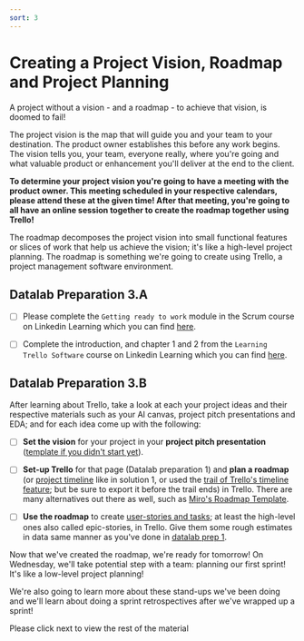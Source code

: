 ```yaml
---
sort: 3
---
```


# Creating a Project Vision, Roadmap and Project Planning

A project without a vision - and a roadmap - to achieve that vision, is
doomed to fail!

The project vision is the map that will guide you and your team to your destination.
The product owner establishes this before any work begins.
The vision tells you, your team, everyone really, where you're going and what
valuable product or enhancement you'll deliver at the end to the client.

**To determine your project vision you're going to have a meeting with the product owner. This meeting scheduled in your respective calendars, please attend these at the given time! After that meeting, you're going to all have an online session together to create the roadmap together using Trello!**

The roadmap decomposes the project vision into small functional features or slices
of work that help us achieve the vision; it's like a high-level project planning. The roadmap is something we're going to create using Trello, a project management software environment.

## Datalab Preparation 3.A
- [ ] Please complete the ```Getting ready to work``` module in the Scrum course on
Linkedin Learning which you can find [here](https://www.linkedin.com/learning/scrum-the-basics).
- [ ] Complete the introduction, and chapter 1 and 2 from the ```Learning Trello Software``` course on
Linkedin Learning which you can find [here](https://www.linkedin.com/learning/trello-essential-training/what-is-trello?autoplay=true&u=36359204). 


## Datalab Preparation 3.B
After learning about Trello, take a look at each your project ideas and their respective materials such as your AI canvas, project pitch presentations and EDA; and for each idea come up with the following:
- [ ] **Set the vision** for your project in your **project pitch presentation** ([template if you didn't start yet](https://adsai.buas.nl/Year1/BlockD/assets/Y1D_ProjectPitches.pptx)).
- [ ] **Set-up Trello** for that page (Datalab preparation 1) and **plan a roadmap** (or [project timeline](https://bigpicture.one/trello-timeline/) like in solution 1, or used the [trail of Trello's timeline feature](https://www.youtube.com/watch?v=HrsQAiMS9G8); but be sure to export it before the trail ends) in Trello. There are many alternatives out there as well, such as [Miro's Roadmap Template](https://miro.com/templates/product-roadmap/).
- [ ] **Use the roadmap** to create [user-stories and tasks](https://youtu.be/C9wi7c_nIZI); at least the high-level ones also called epic-stories, in Trello. Give them some rough estimates in data same manner as you've done in [datalab prep 1](https://adsai.buas.nl/Study%20Content/Agile%20Project%20Management/1.The%20scrum%20approach%20to%20project%20success.html#datalab-preparation-1).


Now that we've created the roadmap, we're ready for tomorrow! On Wednesday, we'll take potential step with a team: planning our first sprint! It's like a low-level project planning! 

We're also going to learn more about these stand-ups we've been doing and we'll learn about doing a sprint retrospectives after we've wrapped up a sprint!

Please click next to view the rest of the material

